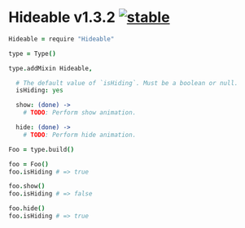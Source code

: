 
# Hideable v1.3.2 [![stable](http://badges.github.io/stability-badges/dist/stable.svg)](http://github.com/badges/stability-badges)

```coffee
Hideable = require "Hideable"

type = Type()

type.addMixin Hideable,

  # The default value of `isHiding`. Must be a boolean or null.
  isHiding: yes

  show: (done) ->
    # TODO: Perform show animation.

  hide: (done) ->
    # TODO: Perform hide animation.

Foo = type.build()

foo = Foo()
foo.isHiding # => true

foo.show()
foo.isHiding # => false

foo.hide()
foo.isHiding # => true
```

